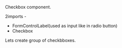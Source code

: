 Checkbox component.

2imports - 

- FormControlLabel(used as input like in radio button)
- Checkbox


Lets create group of checkbboxes.



